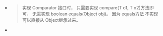 - > 实现 Comparator 接口时， 只需要实现 compare(T o1, T o2)方法即可， 无需实现 boolean equals(Object obj)。 因为 equals方法 不实现 可以直接从 Object继承过来。
- 
